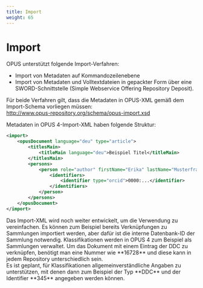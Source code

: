 ```yaml
---
title: Import
weight: 65
---
```


# Import

OPUS unterstützt folgende Import-Verfahren:

* Import von Metadaten auf Kommandozeilenebene
* Import von Metadaten und Volltextdateien in gepackter Form über eine SWORD-Schnittstelle (Simple Webservice Offering Repository Deposit).

Für beide Verfahren gilt, dass die Metadaten in OPUS-XML gemäß dem Import-Schema vorliegen müssen:
<br />
<http://www.opus-repository.org/schema/opus-import.xsd>

Metadaten in OPUS 4-Import-XML haben folgende Struktur:

``` xml
<import>
    <opusDocument language="deu" type="article">
        <titlesMain>
            <titleMain language="deu">Beispiel Titel</titleMain>
        </titlesMain>
        <persons>
            <person role="author" firstName="Erika" lastName="Musterfrau">
                <identifiers>
                    <identifier type="orcid">0000:...</identifier>
                </identifiers>
            </person>
        </persons>
    </opusDocument>
</import>
```

<p class="note" markdown="1">
Das Import-XML wird noch weiter entwickelt, um die Verwendung zu vereinfachen. Es können 
zum Beispiel bereits Verknüpfungen zu Sammlungen importiert werden, aber dafür ist die 
interne Datenbank-ID der Sammlung notwendig. Klassifikationen werden in OPUS 4 zum Beispiel 
als Sammlungen verwaltet. Um das Dokument mit einem Eintrag der DDC zu verknüpfen, benötigt 
man eine Nummer wie **16728** und diese kann in jedem Repository unterschiedlich sein. 
<br />
Es ist geplant, für Klassifikationen allgemeinverständliche Angaben zu unterstützen, mit 
denen dann zum Beispiel der Typ **DDC** und der Identifier **345** angegeben werden können. 
</p>
